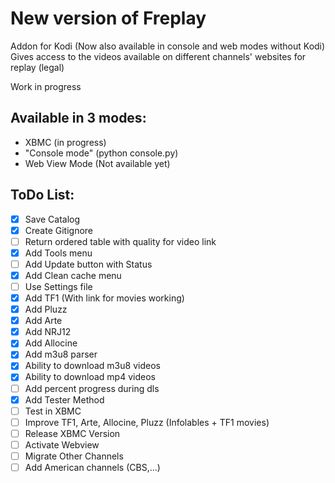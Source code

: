 # New version of Freplay
Addon for Kodi (Now also available in console and web modes without Kodi)
Gives access to the videos available on different channels' websites for replay (legal)

Work in progress

## Available in 3 modes:
- XBMC (in progress)
- "Console mode" (python console.py)
- Web View Mode (Not available yet)

## ToDo List:
- [x] Save Catalog
- [x] Create Gitignore
- [ ] Return ordered table with quality for video link
- [x] Add Tools menu
- [ ] Add Update button with Status
- [x] Add Clean cache menu
- [ ] Use Settings file
- [x] Add TF1 (With link for movies working)
- [x] Add Pluzz
- [x] Add Arte
- [x] Add NRJ12
- [x] Add Allocine
- [x] Add m3u8 parser
- [x] Ability to download m3u8 videos
- [x] Ability to download mp4 videos
- [ ] Add percent progress during dls
- [x] Add Tester Method
- [ ] Test in XBMC
- [ ] Improve TF1, Arte, Allocine, Pluzz (Infolables + TF1 movies)
- [ ] Release XBMC Version
- [ ] Activate Webview
- [ ] Migrate Other Channels
- [ ] Add American channels (CBS,...)